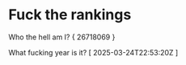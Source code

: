 # Fuck the rankings

Who the hell am I?
{ 26718069 }

What fucking year is it?
[ 2025-03-24T22:53:20Z ]
